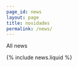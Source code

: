 ```yaml
---
page_id: news
layout: page
title: novidades
permalink: /news/
---
```


All news

{% include news.liquid %}
